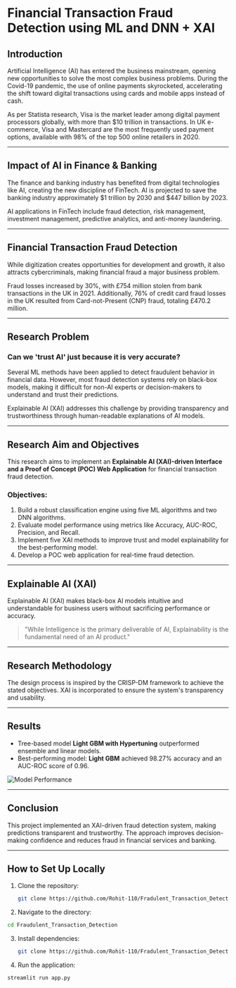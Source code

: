 # Financial Transaction Fraud Detection using ML and DNN + XAI

## Introduction
Artificial Intelligence (AI) has entered the business mainstream, opening new opportunities to solve the most complex business problems. During the Covid-19 pandemic, the use of online payments skyrocketed, accelerating the shift toward digital transactions using cards and mobile apps instead of cash.

As per Statista research, Visa is the market leader among digital payment processors globally, with more than $10 trillion in transactions. In UK e-commerce, Visa and Mastercard are the most frequently used payment options, available with 98% of the top 500 online retailers in 2020.

---

## Impact of AI in Finance & Banking
The finance and banking industry has benefited from digital technologies like AI, creating the new discipline of FinTech. AI is projected to save the banking industry approximately $1 trillion by 2030 and $447 billion by 2023.

AI applications in FinTech include fraud detection, risk management, investment management, predictive analytics, and anti-money laundering.


---

## Financial Transaction Fraud Detection
While digitization creates opportunities for development and growth, it also attracts cybercriminals, making financial fraud a major business problem.

Fraud losses increased by 30%, with £754 million stolen from bank transactions in the UK in 2021. Additionally, 76% of credit card fraud losses in the UK resulted from Card-not-Present (CNP) fraud, totaling £470.2 million.

---

## Research Problem
### Can we 'trust AI' just because it is very accurate?
Several ML methods have been applied to detect fraudulent behavior in financial data. However, most fraud detection systems rely on black-box models, making it difficult for non-AI experts or decision-makers to understand and trust their predictions.

Explainable AI (XAI) addresses this challenge by providing transparency and trustworthiness through human-readable explanations of AI models.

---

## Research Aim and Objectives
This research aims to implement an **Explainable AI (XAI)-driven Interface and a Proof of Concept (POC) Web Application** for financial transaction fraud detection.

### Objectives:
1. Build a robust classification engine using five ML algorithms and two DNN algorithms.
2. Evaluate model performance using metrics like Accuracy, AUC-ROC, Precision, and Recall.
3. Implement five XAI methods to improve trust and model explainability for the best-performing model.
4. Develop a POC web application for real-time fraud detection.

---

## Explainable AI (XAI)
Explainable AI (XAI) makes black-box AI models intuitive and understandable for business users without sacrificing performance or accuracy.

> "While Intelligence is the primary deliverable of AI, Explainability is the fundamental need of an AI product."


---

## Research Methodology
The design process is inspired by the CRISP-DM framework to achieve the stated objectives. XAI is incorporated to ensure the system's transparency and usability.


---
## Results
- Tree-based model **Light GBM with Hypertuning**  outperformed ensemble and linear models.
- Best-performing model: **Light GBM** achieved 98.27% accuracy and an AUC-ROC score of 0.96.

![Model Performance](https://user-images.githubusercontent.com/31254745/191382637-26c54d01-a548-46a9-868b-051dff5ab4a7.png)

---

## Conclusion
This project implemented an XAI-driven fraud detection system, making predictions transparent and trustworthy. The approach improves decision-making confidence and reduces fraud in financial services and banking.

---

## How to Set Up Locally
1. Clone the repository:
   ```bash
   git clone https://github.com/Rohit-110/Fradulent_Transaction_Detection/
2. Navigate to the directory:
  ```bash
  cd Fraudulent_Transaction_Detection
   ```
3. Install dependencies:
   ```bash
   git clone https://github.com/Rohit-110/Fradulent_Transaction_Detection/
   ```
4. Run the application:
  ```bash
  streamlit run app.py
  ```

